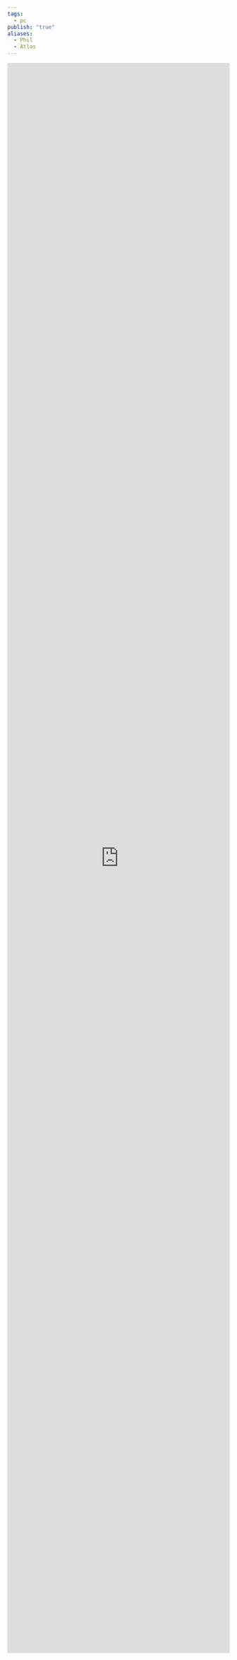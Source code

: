 ```yaml
---
tags:
  - pc
publish: "true"
aliases:
  - Phil
  - Atlas
---
```

<iframe src="https://app.demiplane.com/nexus/daggerheart/character-sheet/a8362bbb-3270-4405-838a-452e0bcd4964"  title="Demiplane" frameborder="0"  style="width:100%; height:90vh"></iframe>